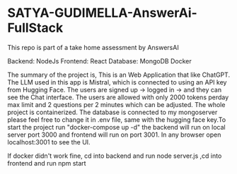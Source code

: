 # SATYA-GUDIMELLA-AnswerAi-FullStack

This repo is part of a take home assessment by AnswersAI

Backend: NodeJs
Frontend: React
Database: MongoDB
Docker

The summary of the project is, This is an Web Application that like ChatGPT. The LLM used in this app is Mistral, which is connected to using an API key from Hugging Face. The users are signed up -> logged in -> and they can see the Chat interface. The users are allowed with only 2000 tokens perday max limit and 2 questions per 2 minutes which can be adjusted. The whole project is containerized. The database is connected to my mongoserver please feel free to change it in .env file, same with the hugging face key.To start the project run "docker-compose up -d" the backend will run on local server port 3000 and frontend will run on port 3001. In any browser open localhost:3001 to see the UI.

If docker didn't work fine, cd into backend and run node server.js ,cd into frontend and run npm start

